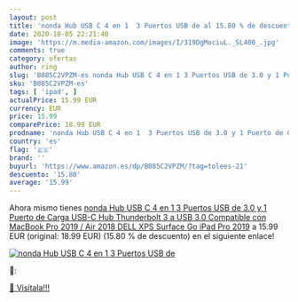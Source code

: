 ```yaml
---
layout: post
title: 'nonda Hub USB C 4 en 1  3 Puertos USB de al 15.80 % de descuento'
date: 2020-10-05 22:21:40
image: 'https://m.media-amazon.com/images/I/319DgMociuL._SL400_.jpg'
comments: true
category: ofertas
author: ring
slug: 'B085C2VPZM-es nonda Hub USB C 4 en 1 3 Puertos USB de 3.0 y 1 Puerto de...'
sku: 'B085C2VPZM-es'
tags: [ 'ipad', ]
actualPrice: 15.99 EUR
currency: EUR
price: 15.99
comparePrice: 18.99 EUR
prodname: 'nonda Hub USB C 4 en 1  3 Puertos USB de 3.0 y 1 Puerto de Carga USB-C  Hub Thunderbolt 3 a USB 3.0  Compatible con MacBook Pro 2019 / Air 2018  DELL XPS  Surface Go  iPad Pro 2019'
country: 'es'
flag: '🇪🇸'
brand: ''
buyurl: 'https://www.amazon.es/dp/B085C2VPZM/?tag=tolees-21'
descuento: '15.80'
average: '15.99'
---
```


Ahora mismo tienes [nonda Hub USB C 4 en 1  3 Puertos USB de 3.0 y 1 Puerto de Carga USB-C  Hub Thunderbolt 3 a USB 3.0  Compatible con MacBook Pro 2019 / Air 2018  DELL XPS  Surface Go  iPad Pro 2019](https://www.amazon.es/dp/B085C2VPZM/?tag=tolees-21) a 15.99 EUR (original: 18.99 EUR) (15.80 %  de descuento) en el siguiente enlace!

[![nonda Hub USB C 4 en 1  3 Puertos USB de](https://m.media-amazon.com/images/I/319DgMociuL._SL400_.jpg)](https://www.amazon.es/dp/B085C2VPZM/?tag=tolees-21)

🔎:


[🛒 Visítala!!!](https://www.amazon.es/dp/B085C2VPZM/?tag=tolees-21)
